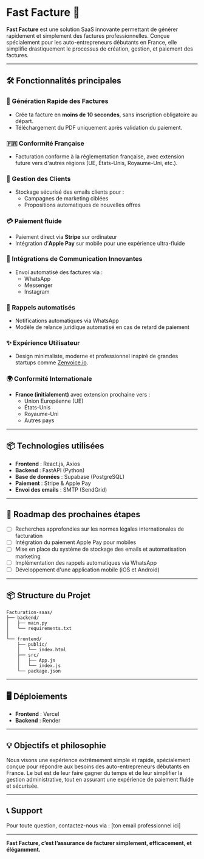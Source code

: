 # Fast Facture 🚀

**Fast Facture** est une solution SaaS innovante permettant de générer rapidement et simplement des factures professionnelles. Conçue spécialement pour les auto-entrepreneurs débutants en France, elle simplifie drastiquement le processus de création, gestion, et paiement des factures.

---

## 🛠️ Fonctionnalités principales

### 🚀 Génération Rapide des Factures
- Crée ta facture en **moins de 10 secondes**, sans inscription obligatoire au départ.
- Téléchargement du PDF uniquement après validation du paiement.

### 🇫🇷 Conformité Française
- Facturation conforme à la réglementation française, avec extension future vers d'autres régions (UE, États-Unis, Royaume-Uni, etc.).

### 📩 Gestion des Clients
- Stockage sécurisé des emails clients pour :
  - Campagnes de marketing ciblées
  - Propositions automatiques de nouvelles offres

### 💳 Paiement fluide
- Paiement direct via **Stripe** sur ordinateur
- Intégration d’**Apple Pay** sur mobile pour une expérience ultra-fluide

### 📲 Intégrations de Communication Innovantes
- Envoi automatisé des factures via :
  - WhatsApp
  - Messenger
  - Instagram

### 🔔 Rappels automatisés
- Notifications automatiques via WhatsApp
- Modèle de relance juridique automatisé en cas de retard de paiement

### ✨ Expérience Utilisateur
- Design minimaliste, moderne et professionnel inspiré de grandes startups comme [Zenvoice.io](https://zenvoice.io/).

### 🌍 Conformité Internationale
- **France (initialement)** avec extension prochaine vers :
  - Union Européenne (UE)
  - États-Unis
  - Royaume-Uni
  - Autres pays

---

## 📦 Technologies utilisées

- **Frontend** : React.js, Axios
- **Backend** : FastAPI (Python)
- **Base de données** : Supabase (PostgreSQL)
- **Paiement** : Stripe & Apple Pay
- **Envoi des emails** : SMTP (SendGrid)

---

## 🚩 Roadmap des prochaines étapes

- [ ] Recherches approfondies sur les normes légales internationales de facturation
- [ ] Intégration du paiement Apple Pay pour mobiles
- [ ] Mise en place du système de stockage des emails et automatisation marketing
- [ ] Implémentation des rappels automatiques via WhatsApp
- [ ] Développement d'une application mobile (iOS et Android)

---

## 📦 Structure du Projet

```
Facturation-saas/
├── backend/
│   ├── main.py
│   └── requirements.txt
│
└── frontend/
    ├── public/
    │   └── index.html
    ├── src/
    │   ├── App.js
    │   └── index.js
    └── package.json
```

---

## 🖥️ Déploiements

- **Frontend** : Vercel
- **Backend** : Render

---

## 💡 Objectifs et philosophie

Nous visons une expérience extrêmement simple et rapide, spécialement conçue pour répondre aux besoins des auto-entrepreneurs débutants en France. Le but est de leur faire gagner du temps et de leur simplifier la gestion administrative, tout en assurant une expérience de paiement fluide et sécurisée.

---

## 📞 Support

Pour toute question, contactez-nous via : [ton email professionnel ici]

---

**Fast Facture, c’est l’assurance de facturer simplement, efficacement, et élégamment.**

